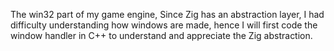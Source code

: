 The win32 part of my game engine, Since Zig has an abstraction layer, I had difficulty understanding how windows are made, hence I will first code the window handler in C++ to understand and appreciate the Zig abstraction.
